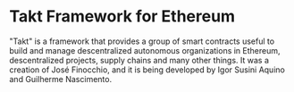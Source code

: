 # Takt Framework for Ethereum

"Takt" is a framework that provides a group of smart contracts useful to build and manage descentralized autonomous organizations in Ethereum, descentralized projects, supply chains and many other things. 
It was a creation of José Finocchio, and it is being developed by Igor Susini Aquino and Guilherme Nascimento.
